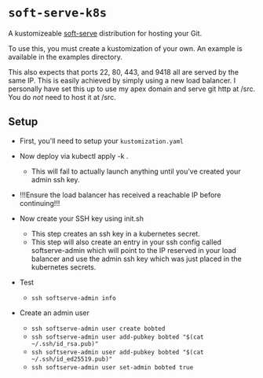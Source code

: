 # `soft-serve-k8s`

A kustomizeable [soft-serve](https://github.com/charmbracelet/soft-serve) distribution
for hosting your Git.

To use this, you must create a kustomization of your own.  An example is available in
the examples directory.

This also expects that ports 22, 80, 443, and 9418 all are served by the same IP.  This
is easily achieved by simply using a new load balancer.  I personally have set this up
to use my apex domain and serve git http at /src.  You do _not_ need to host it at /src.

## Setup

* First, you'll need to setup your `kustomization.yaml`

* Now deploy via kubectl apply -k .
  * This will fail to actually launch anything until you've created your admin ssh key.

* !!!Ensure the load balancer has received a reachable IP before continuing!!!

* Now create your SSH key using init.sh
  * This step creates an ssh key in a kubernetes secret.
  * This step will also create an entry in your ssh config called softserve-admin
    which will point to the IP reserved in your load balancer and use the admin ssh
    key which was just placed in the kubernetes secrets.

* Test
  * `ssh softserve-admin info`

* Create an admin user
  * `ssh softserve-admin user create bobted`
  * `ssh softserve-admin user add-pubkey bobted "$(cat ~/.ssh/id_rsa.pub)"`
  * `ssh softserve-admin user add-pubkey bobted "$(cat ~/.ssh/id_ed25519.pub)"`
  * `ssh softserve-admin user set-admin bobted true`
